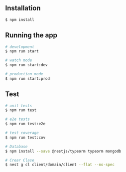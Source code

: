 ## Installation

```bash
$ npm install
```

## Running the app

```bash
# development
$ npm run start

# watch mode
$ npm run start:dev

# production mode
$ npm run start:prod
```

## Test

```bash
# unit tests
$ npm run test

# e2e tests
$ npm run test:e2e

# test coverage
$ npm run test:cov

# Database
$ npm install --save @nestjs/typeorm typeorm mongodb

# Crear Clase
$ nest g cl client/domain/client --flat --no-spec
```

